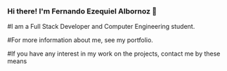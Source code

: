 ### Hi there! I'm Fernando Ezequiel Albornoz 👋

#I am a Full Stack Developer and Computer Engineering student.

#For more information about me, see my portfolio.

#If you have any interest in my work on the projects, contact me by these means



<!--
**fealbornoz/fealbornoz** is a ✨ _special_ ✨ repository because its `README.md` (this file) appears on your GitHub profile.

Here are some ideas to get you started:

- 🔭 I’m currently working on ...
- 🌱 I’m currently learning ...
- 👯 I’m looking to collaborate on ...
- 🤔 I’m looking for help with ...
- 💬 Ask me about ...
- 📫 How to reach me: ...
- 😄 Pronouns: ...
- ⚡ Fun fact: ...
-->
